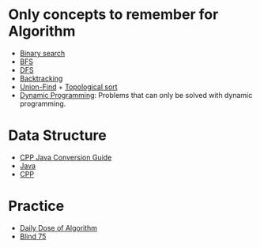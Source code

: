# Only concepts to remember for Algorithm
- [Binary search](https://github.com/YeonguChoe/Binary-search)
- [BFS](https://github.com/YeonguChoe/BFS)
- [DFS](https://github.com/YeonguChoe/DFS)
- [Backtracking](https://github.com/YeonguChoe/Backtracking)
- [Union-Find](https://github.com/YeonguChoe/Union-Find) + [Topological sort](https://github.com/YeonguChoe/Topological-sort)
- [Dynamic Programming](https://github.com/YeonguChoe/Dynamic-Programming): Problems that can only be solved with dynamic programming.


# Data Structure
- [CPP Java Conversion Guide](https://github.com/YeonguChoe/CPP-Java-Conversion-Guide/blob/main/CPP%20Java%20Conversion%20Guide.pdf)
- [Java](https://github.com/YeonguChoe/JAVA-Technology/tree/main/DSA/Built-in%20Data%20structure)
- [CPP](https://github.com/YeonguChoe/CPP-Note/tree/main/DSA/Built-in%20Data%20structure)

# Practice
- [Daily Dose of Algorithm](https://github.com/YeonguChoe/Daily-Dose-of-Algorithm)
- [Blind 75](https://github.com/YeonguChoe/Blind75)
